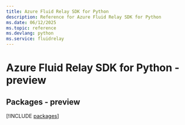 ```yaml
---
title: Azure Fluid Relay SDK for Python
description: Reference for Azure Fluid Relay SDK for Python
ms.date: 06/12/2025
ms.topic: reference
ms.devlang: python
ms.service: fluidrelay
---
```

# Azure Fluid Relay SDK for Python - preview
## Packages - preview
[!INCLUDE [packages](fluid-relay-index.md)]